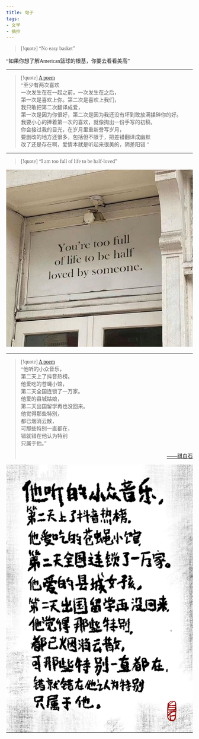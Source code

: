 ```yaml
---
title: 句子
tags:
- 文学
- 摘抄
---
```


  <style>
    p {
        font-family: Source Sans Pro, SimSun;
        font-variant-east-asian: traditional;
    }

    a {
        font-family: Source Sans Pro, SimSun;
        font-variant-east-asian: traditional;
    }
  </style>

> [!quote] 
> “No easy basket”

“如果你想了解American篮球的根基，你要去看看美高”

---

> [!quote] 
> [A poem](https://www.bilibili.com/video/BV1V24y1x7Nh/?buvid=YF4AFCFA7E0887094E329B9A6FADF98BF343&is_story_h5=false&mid=B1quk6Mlu6tnRY8zjwxWeg%3D%3D&p=1&plat_id=116&share_from=ugc&share_medium=iphone&share_plat=ios&share_session_id=4AD8E5F4-D617-499B-9C19-D5897A7EB825&share_source=QQ&share_tag=s_i&timestamp=1679378304&unique_k=tXa4xdJ&up_id=315154029&vd_source=c47136abc78922800b17d6ce79d6e19f) <br>
> “至少有两次喜欢<br>
一次发生在在一起之前，一次发生在之后，<br>
第一次是喜欢上你。第二次是喜欢上我们，<br>
我只敢把第二次翻译成爱，<br>
第一次是因为你很好，第二次是因为我还没有坏到敢放满揉碎你的好。<br>
我要小心的捧着第一次的喜欢，就像掏出一份手写的初稿，<br>
你会接过我的目光，在岁月里重新誊写岁月，<br>
要删改的地方还很多，包括但不限于，把差错翻译成幽默<br>
改了还是存在啊，爱情本就是听起来很美的，阴差阳错 ”

---

> [!quote] 
> “I am too full of life to be half-loved”
> 

![400](文学/attachments/Pasted%20image%2020230321142115.png)

---

> [!quote] 
> [A poem](https://www.bilibili.com/video/BV1Vd4y187Tq/?buvid=YF4AFCFA7E0887094E329B9A6FADF98BF343&is_story_h5=false&mid=B1quk6Mlu6tnRY8zjwxWeg%3D%3D&p=1&plat_id=116&share_from=ugc&share_medium=iphone&share_plat=ios&share_session_id=F81E6185-E382-4E78-95FD-3155869F570B&share_source=QQ&share_tag=s_i&timestamp=1679380048&unique_k=Q9GSCLM&up_id=2009238634&vd_source=c47136abc78922800b17d6ce79d6e19f)<br>
>  “他听的小众音乐，<br>
>  第二天上了抖音热榜。<br>
>  他爱吃的苍蝇小馆，<br>
>  第二天全国连锁了一万家。<br>
>  他爱的县城姑娘，<br>
>  第二天出国留学再也没回来。<br>
>  他觉得那些特别，<br>
>  都已烟消云散，<br>
>  可那些特别一直都在，<br>
>  错就错在他认为特别<br>
>  只属于他。”<br>
>  <a href="https://space.bilibili.com/2009238634"><p style="text-align:right">——祺白石</p></a>

![400](文学/attachments/Pasted%20image%2020230321143300.png)